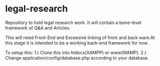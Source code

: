 # legal-research
Repository to hold legal research work.
It will contain a bone-level framework of Q&A and Articles.

This will need Front-End and Exceesive linking of front and back ware.At this stage it is intended to be a working back-end framework for now.

To setup this:
1.) Clone this into htdocs(XAMPP) or www(WAMP).
2.) Change application/config/database.php according to your database.

